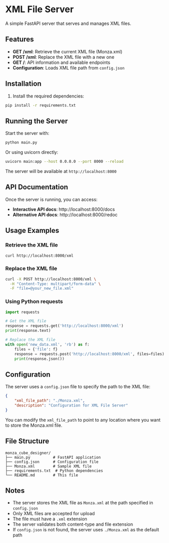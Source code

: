 # XML File Server

A simple FastAPI server that serves and manages XML files.

## Features

- **GET /xml**: Retrieve the current XML file (Monza.xml)
- **POST /xml**: Replace the XML file with a new one
- **GET /**: API information and available endpoints
- **Configuration**: Loads XML file path from `config.json`

## Installation

1. Install the required dependencies:
```bash
pip install -r requirements.txt
```

## Running the Server

Start the server with:
```bash
python main.py
```

Or using uvicorn directly:
```bash
uvicorn main:app --host 0.0.0.0 --port 8000 --reload
```

The server will be available at `http://localhost:8000`

## API Documentation

Once the server is running, you can access:
- **Interactive API docs**: http://localhost:8000/docs
- **Alternative API docs**: http://localhost:8000/redoc

## Usage Examples

### Retrieve the XML file
```bash
curl http://localhost:8000/xml
```

### Replace the XML file
```bash
curl -X POST http://localhost:8000/xml \
  -H "Content-Type: multipart/form-data" \
  -F "file=@your_new_file.xml"
```

### Using Python requests
```python
import requests

# Get the XML file
response = requests.get('http://localhost:8000/xml')
print(response.text)

# Replace the XML file
with open('new_data.xml', 'rb') as f:
    files = {'file': f}
    response = requests.post('http://localhost:8000/xml', files=files)
    print(response.json())
```

## Configuration

The server uses a `config.json` file to specify the path to the XML file:

```json
{
    "xml_file_path": "./Monza.xml",
    "description": "Configuration for XML File Server"
}
```

You can modify the `xml_file_path` to point to any location where you want to store the Monza.xml file.

## File Structure

```
monza_cube_designer/
├── main.py          # FastAPI application
├── config.json      # Configuration file
├── Monza.xml        # Sample XML file
├── requirements.txt  # Python dependencies
└── README.md        # This file
```

## Notes

- The server stores the XML file as `Monza.xml` at the path specified in `config.json`
- Only XML files are accepted for upload
- The file must have a `.xml` extension
- The server validates both content-type and file extension
- If `config.json` is not found, the server uses `./Monza.xml` as the default path 